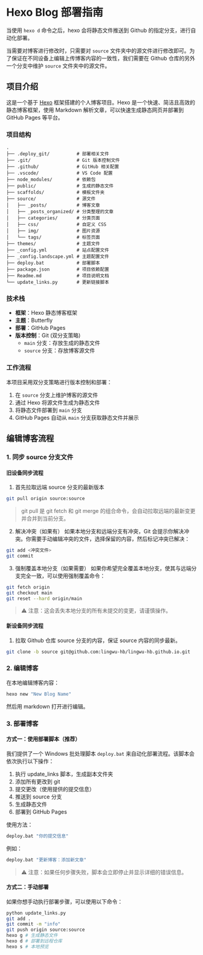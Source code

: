 # Hexo Blog 部署指南

当使用 `hexo d` 命令之后，hexo 会将静态文件推送到 Github 的指定分支，进行自动化部署。

当需要对博客进行修改时，只需要对 `source` 文件夹中的源文件进行修改即可。为了保证在不同设备上编辑上传博客内容的一致性，我们需要在 Github 仓库的另外一个分支中维护 `source` 文件夹中的源文件。

## 项目介绍

这是一个基于 [Hexo](https://hexo.io/) 框架搭建的个人博客项目。Hexo 是一个快速、简洁且高效的静态博客框架，使用 Markdown 解析文章，可以快速生成静态网页并部署到 GitHub Pages 等平台。

### 项目结构

```
.
├── .deploy_git/          # 部署相关文件
├── .git/                 # Git 版本控制文件
├── .github/              # GitHub 相关配置
├── .vscode/              # VS Code 配置
├── node_modules/         # 依赖包
├── public/               # 生成的静态文件
├── scaffolds/            # 模板文件夹
├── source/               # 源文件
│   ├── _posts/           # 博客文章
│   ├── _posts_organized/ # 分类整理的文章
│   ├── categories/       # 分类页面
│   ├── css/              # 自定义 CSS
│   ├── img/              # 图片资源
│   └── tags/             # 标签页面
├── themes/               # 主题文件
├── _config.yml           # 站点配置文件
├── _config.landscape.yml # 主题配置文件
├── deploy.bat            # 部署脚本
├── package.json          # 项目依赖配置
├── Readme.md             # 项目说明文档
└── update_links.py       # 更新链接脚本
```

### 技术栈

- **框架**：Hexo 静态博客框架
- **主题**：Butterfly
- **部署**：GitHub Pages
- **版本控制**：Git (双分支策略)
  - `main` 分支：存放生成的静态文件
  - `source` 分支：存放博客源文件

### 工作流程

本项目采用双分支策略进行版本控制和部署：
1. 在 `source` 分支上维护博客的源文件
2. 通过 Hexo 将源文件生成为静态文件
3. 将静态文件部署到 `main` 分支
4. GitHub Pages 自动从 `main` 分支获取静态文件并展示

## 编辑博客流程

### 1. 同步 source 分支文件

#### 旧设备同步流程 

1. 首先拉取远端 source 分支的最新版本
```bash
git pull origin source:source
```
> git pull 是 git fetch 和 git merge 的组合命令，会自动拉取远端的最新变更并合并到当前分支。

2. 解决冲突（如果有）
如果本地分支和远端分支有冲突，Git 会提示你解决冲突。你需要手动编辑冲突的文件，选择保留的内容，然后标记冲突已解决：
```bash
git add <冲突文件>
git commit
```

3. 强制覆盖本地分支（如果需要）
如果你希望完全覆盖本地分支，使其与远端分支完全一致，可以使用强制覆盖命令：
```bash
git fetch origin
git checkout main
git reset --hard origin/main
```
> ⚠️ 注意：这会丢失本地分支的所有未提交的变更，请谨慎操作。

#### 新设备同步流程

1. 拉取 Github 仓库 source 分支的内容，保证 source 内容的同步最新。
```bash
git clone -b source git@github.com:lingwu-hb/lingwu-hb.github.io.git
```

### 2. 编辑博客

在本地编辑博客内容：

```bash
hexo new "New Blog Name"
```

然后用 markdown 打开进行编辑。

### 3. 部署博客

#### 方式一：使用部署脚本（推荐）

我们提供了一个 Windows 批处理脚本 `deploy.bat` 来自动化部署流程。该脚本会依次执行以下操作：
1. 执行 update_links 脚本，生成副本文件夹
2. 添加所有更改到 git
3. 提交更改（使用提供的提交信息）
4. 推送到 source 分支
5. 生成静态文件
6. 部署到 GitHub Pages

使用方法：
```bash
deploy.bat "你的提交信息"
```

例如：
```bash
deploy.bat "更新博客：添加新文章"
```

> ⚠️ 注意：如果任何步骤失败，脚本会立即停止并显示详细的错误信息。

#### 方式二：手动部署

如果你想手动执行部署步骤，可以使用以下命令：

```bash
python update_links.py
git add .
git commit -m "info"
git push origin source:source
hexo g # 生成静态文件
hexo d # 部署到远程仓库
hexo s # 本地预览
```
